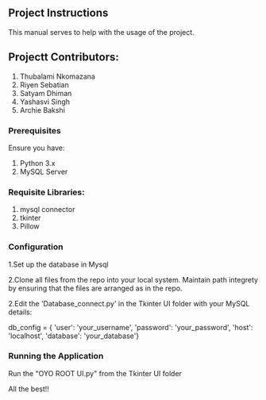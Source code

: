 ## Project Instructions
This manual serves to help with the usage of the project.

## Projectt Contributors:
1. Thubalami Nkomazana
2. Riyen Sebatian
3. Satyam Dhiman
4. Yashasvi Singh
5. Archie Bakshi

### Prerequisites
Ensure you have:
1. Python 3.x
2. MySQL Server

### Requisite Libraries:
1. mysql connector
2. tkinter
3. Pillow

### Configuration
1.Set up the database in Mysql

2.Clone all files from the repo into your local system. Maintain path integrety by ensuring that the files are arranged as in the repo. 

2.Edit the 'Database_connect.py' in the Tkinter UI folder with your MySQL details:

db_config = {
    'user': 'your_username',
    'password': 'your_password',
    'host': 'localhost',
    'database': 'your_database'}


### Running the Application
Run the "OYO ROOT UI.py" from the Tkinter UI folder

All the best!!



